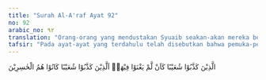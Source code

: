 ```yaml
---
title: "Surah Al-A'raf Ayat 92"
no: 92
arabic_no: ٩٢
translation: "Orang-orang yang mendustakan Syuaib seakan-akan mereka belum pernah tinggal di (negeri) itu. Mereka yang mendustakan Syuaib, itulah orang-orang yang rugi."
tafsir: "Pada ayat-ayat yang terdahulu telah disebutkan bahwa pemuka-pemuka kaum Nabi Syuaib pernah mengeluarkan ancaman untuk mengusir Nabi Syuaib bersama para pengikutnya dari negeri Madyan apabila mereka tidak mau kembali kepada agama nenek moyang mereka. Maka dalam ayat ini Allah memberikan penjelasan sebagai jawabannya. Allah menegaskan bahwa akibat yang akan diderita oleh orang-orang yang telah mengancam untuk mengusir Nabi Syuaib dari Madyan, justru merekalah yang rusak binasa dan hilang lenyap, sehingga seakan-akan mereka tak pernah hidup dan mendiami negeri ini. Demikian juga orang-orang yang mendustakan Nabi Syuaib dan mengatakan bahwa siapa yang mengikuti agamanya pasti akan merugi, justru merekalah yang benar-benar merugi, sedang orang-orang yang beriman dan mengikuti agama yang dibawa oleh Nabi Syuaib mereka akan selamat dan memperoleh rida Allah.\n\nDari ayat ini dapat diambil pelajaran yang sangat berharga, yaitu bahwa orang yang sangat menginginkan tetap tinggal di negeri mereka dengan hidup senang dan berbuat sewenang-wenang terhadap pihak-pihak yang memegang teguh kebenaran, niscaya akan menemui akibat yang bertentangan dengan harapan mereka, yaitu kebinasaan. Demikian pula orang-orang yang ingin memperoleh keuntungan sebesar-besarnya dengan jalan mengambil harta orang lain dengan cara yang batil seperti korupsi niscaya akan menemui nasib malang, yaitu: kehilangan harta benda dan harga diri untuk selama-lamanya."
---
```

الَّذِيْنَ كَذَّبُوْا شُعَيْبًا كَاَنْ لَّمْ يَغْنَوْا فِيْهَاۚ  اَلَّذِيْنَ كَذَّبُوْا شُعَيْبًا كَانُوْا هُمُ الْخٰسِرِيْنَ